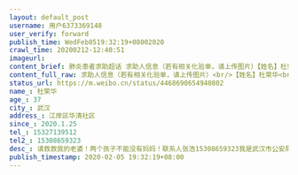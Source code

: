 ```yaml
---
layout: default_post
username: 用户6373369148
user_verify: forward
publish_time: WedFeb0519:32:19+08002020
crawl_time: 20200212-12:40:51
imageurl: 
content_brief: 肺炎患者求助超话 求助人信息（若有相关化验单，请上传图片）【姓名】杜荣华【年龄】37【所在城市】武汉【所在小区、社区】江岸区华清社区【患病时间】2020.1.25【联系方式】15327139512【其他紧急联系人】15308659323【病情描述】请救救我的老婆！两个孩子不能没有妈妈！联系人 张浩 153 ...全文
content_full_raw: 求助人信息（若有相关化验单，请上传图片）<br/>【姓名】杜荣华<br/>【年龄】37<br/>【所在城市】武汉<br/>【所在小区、社区】江岸区华清社区<br/>【患病时间】2020.1.25<br/>【联系方式】15327139512<br/>【其他紧急联系人】15308659323<br/>【病情描述】<br/>请救救我的老婆！两个孩子不能没有妈妈！联系人张浩15308659323<br/>我是武汉市公安局轨道分局的一名线上辅警，我和我老婆现在住在江岸区华清社区37号。1月25日-31日，我老婆持续发热。2月1号，我和老婆到武汉市中医医院拍ct，肺部均有感染，我老婆比我严重，是双肺感染，肺部为磨玻璃状。情况每天都在恶化。现在两个孩子在硚口区天顺园小十组我父母那里，一个4岁，一个8岁，我的父母身体也都不好。老婆做的试剂盒，现在结果遥遥无期。听说就算确诊结果出来也很难入院治疗。目前老婆已经持续发烧10天，身体状况越来越差，呼吸也开始困难。我已经走投无路，恳请社会人士的帮助，两个孩子还那么的天真，并不知道现在疫情的严重。不想孩子这么小就失去妈妈。我恳请大家，没能力照顾好自己的老婆，我非常的自责。希望我老婆能尽快入院治疗，恳请大家想想办法能帮我们家庭一把，感激不尽，我实在是没有办法了。<adata-url="http://t.cn/R2WxQOQ"href="http://weibo.com/p/1001018008642010000000000"data-hide=""><spanclass='url-icon'><imgstyle='width:1rem;height:1rem'src='https://h5.sinaimg.cn/upload/2015/09/25/3/timeline_card_small_location_default.png'></span><spanclass="surl-text">武汉</span></a>
status_url: https://m.weibo.cn/status/4468690654940802
name_: 杜荣华
age_: 37
city_: 武汉
address_: 江岸区华清社区
since_: 2020.1.25
tel_: 15327139512
tel2_: 15308659323
desc_: 请救救我的老婆！两个孩子不能没有妈妈！联系人张浩15308659323我是武汉市公安局轨道分局的一名线上辅警，我和我老婆现在住在江岸区华清社区37号。1月25日-31日，我老婆持续发热。2月1号，我和老婆到武汉市中医医院拍ct，肺部均有感染，我老婆比我严重，是双肺感染，肺部为磨玻璃状。情况每天都在恶化。现在两个孩子在硚口区天顺园小十组我父母那里，一个4岁，一个8岁，我的父母身体也都不好。老婆做的试剂盒，现在结果遥遥无期。听说就算确诊结果出来也很难入院治疗。目前老婆已经持续发烧10天，身体状况越来越差，呼吸也开始困难。我已经走投无路，恳请社会人士的帮助，两个孩子还那么的天真，并不知道现在疫情的严重。不想孩子这么小就失去妈妈。我恳请大家，没能力照顾好自己的老婆，我非常的自责。希望我老婆能尽快入院治疗，恳请大家想想办法能帮我们家庭一把，感激不尽，我实在是没有办法了。<adata-url="http//t.cn/R2WxQOQ"href="http//weibo.com/p/1001018008642010000000000"data-hide=""><spanclass='url-icon'><imgstyle='width1rem;height1rem'src='https//h5.sinaimg.cn/upload/2015/09/25/3/timeline_card_small_location_default.png'></span><spanclass="surl-text">武汉</span></a>
publish_timestamp: 2020-02-05 19:32:19+08:00
---
```

